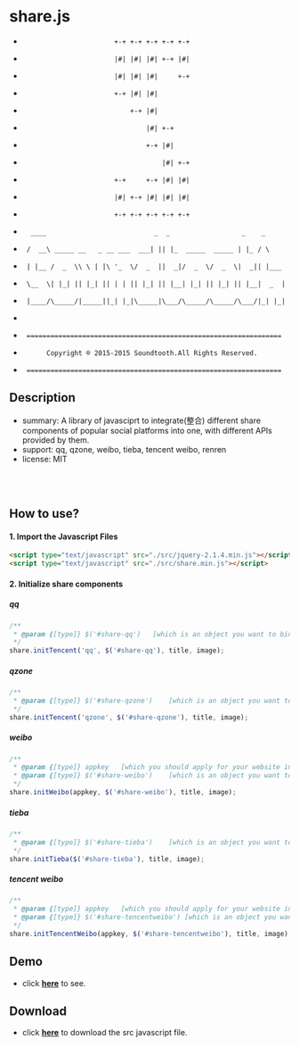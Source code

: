 # share.js

 *                            +-+ +-+ +-+ +-+ +-+
 *                            |#| |#| |#| +-+ |#|
 *                            |#| |#| |#|     +-+
 *                            +-+ |#| |#|
 *                                +-+ |#|
 *                                    |#| +-+
 *                                    +-+ |#|
 *                                        |#| +-+
 *                            +-+     +-+ |#| |#|
 *                            |#| +-+ |#| |#| |#|
 *                            +-+ +-+ +-+ +-+ +-+
 *       ____                           _  _                  _    _
 *      /  __\ _____ __   _ __ ___  ___| || |_  _____  _____ | |_ / \
 *      | |__ /  _  \\ \ | |\ '_  \/  _  ||  _|/  _  \/  _  \|  _|| |___
 *      \__  \| |_| || |_| || | | || |_| || |__| |_| || |_| || |__|  _  |
 *      |____/\_____/|_____||_| |_|\_____|\___/\_____/\_____/\___/|_| |_|
 *
 *      ================================================================
 *           Copyright ® 2015-2015 Soundtooth.All Rights Reserved.
 *      ================================================================

## Description
- summary: A library of javasciprt to integrate(整合) different share components of popular social platforms into one, with different APIs provided by them.
- support: qq, qzone, weibo, tieba, tencent weibo, renren
- license: MIT

<br />
<br />

## How to use? 

#### 1. Import the Javascript Files

```html
<script type="text/javascript" src="./src/jquery-2.1.4.min.js"></script>
<script type="text/javascript" src="./src/share.min.js"></script>
```

#### 2. Initialize share components

##### qq

```js
/**
 * @param {[type]} $('#share-qq')	[which is an object you want to bind this event]
 */
share.initTencent('qq', $('#share-qq'), title, image); 
```

##### qzone

```js
/**
 * @param {[type]} $('#share-qzone')	[which is an object you want to bind this event]
 */
share.initTencent('qzone', $('#share-qzone'), title, image);
```

##### weibo

```js
/**
 * @param {[type]} appkey	[which you should apply for your website in http://open.weibo.com/connect]
 * @param {[type]} $('#share-weibo')	[which is an object you want to bind this event]
 */
share.initWeibo(appkey, $('#share-weibo'), title, image);
```

##### tieba

```js
/**
 * @param {[type]} $('#share-tieba')	[which is an object you want to bind this event]
 */
share.initTieba($('#share-tieba'), title, image); 
```

##### tencent weibo

```js
/**
 * @param {[type]} appkey	[which you should apply for your website in http://open.weibo.com/connect]
 * @param {[type]} $('#share-tencentweibo')	[which is an object you want to bind this event]
 */
share.initTencentWeibo(appkey, $('#share-tencentweibo'), title, image);
```

## Demo

- click [**here**](http://aleen42.github.io/example/share.js/sample.html) to see.

## Download

- click [**here**](https://raw.githubusercontent.com/SoundTooth/share.js/master/src/share.min.js) to download the src javascript file.

